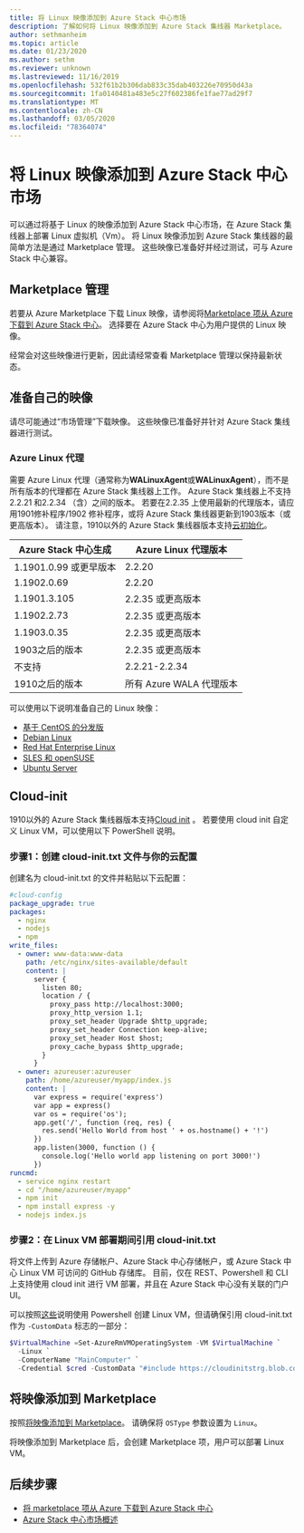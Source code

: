 ```yaml
---
title: 将 Linux 映像添加到 Azure Stack 中心市场
description: 了解如何将 Linux 映像添加到 Azure Stack 集线器 Marketplace。
author: sethmanheim
ms.topic: article
ms.date: 01/23/2020
ms.author: sethm
ms.reviewer: unknown
ms.lastreviewed: 11/16/2019
ms.openlocfilehash: 532f61b2b306dab833c35dab403226e70950d43a
ms.sourcegitcommit: 1fa0140481a483e5c27f602386fe1fae77ad29f7
ms.translationtype: MT
ms.contentlocale: zh-CN
ms.lasthandoff: 03/05/2020
ms.locfileid: "78364074"
---
```

# <a name="add-linux-images-to-the-azure-stack-hub-marketplace"></a>将 Linux 映像添加到 Azure Stack 中心市场

可以通过将基于 Linux 的映像添加到 Azure Stack 中心市场，在 Azure Stack 集线器上部署 Linux 虚拟机（Vm）。 将 Linux 映像添加到 Azure Stack 集线器的最简单方法是通过 Marketplace 管理。 这些映像已准备好并经过测试，可与 Azure Stack 中心兼容。

## <a name="marketplace-management"></a>Marketplace 管理

若要从 Azure Marketplace 下载 Linux 映像，请参阅将[Marketplace 项从 Azure 下载到 Azure Stack 中心](azure-stack-download-azure-marketplace-item.md)。 选择要在 Azure Stack 中心为用户提供的 Linux 映像。

经常会对这些映像进行更新，因此请经常查看 Marketplace 管理以保持最新状态。

## <a name="prepare-your-own-image"></a>准备自己的映像

请尽可能通过“市场管理”下载映像。 这些映像已准备好并针对 Azure Stack 集线器进行测试。

### <a name="azure-linux-agent"></a>Azure Linux 代理

需要 Azure Linux 代理（通常称为**WALinuxAgent**或**WALinuxAgent**），而不是所有版本的代理都在 Azure Stack 集线器上工作。 Azure Stack 集线器上不支持2.2.21 和2.2.34 （含）之间的版本。 若要在2.2.35 上使用最新的代理版本，请应用1901修补程序/1902 修补程序，或将 Azure Stack 集线器更新到1903版本（或更高版本）。 请注意，1910以外的 Azure Stack 集线器版本支持[云初始化](https://cloud-init.io/)。

| Azure Stack 中心生成 | Azure Linux 代理版本 |
| ------------- | ------------- |
| 1.1901.0.99 或更早版本 | 2.2.20 |
| 1.1902.0.69  | 2.2.20  |
|  1.1901.3.105   | 2.2.35 或更高版本 |
| 1.1902.2.73  | 2.2.35 或更高版本 |
| 1.1903.0.35  | 2.2.35 或更高版本 |
| 1903之后的版本 | 2.2.35 或更高版本 |
| 不支持 | 2.2.21-2.2.34 |
| 1910之后的版本 | 所有 Azure WALA 代理版本|

可以使用以下说明准备自己的 Linux 映像：

* [基于 CentOS 的分发版](/azure/virtual-machines/linux/create-upload-centos?toc=%2fazure%2fvirtual-machines%2flinux%2ftoc.json)
* [Debian Linux](/azure/virtual-machines/linux/debian-create-upload-vhd?toc=%2fazure%2fvirtual-machines%2flinux%2ftoc.json)
* [Red Hat Enterprise Linux](azure-stack-redhat-create-upload-vhd.md)
* [SLES 和 openSUSE](/azure/virtual-machines/linux/suse-create-upload-vhd?toc=%2fazure%2fvirtual-machines%2flinux%2ftoc.json)
* [Ubuntu Server](/azure/virtual-machines/linux/create-upload-ubuntu?toc=%2fazure%2fvirtual-machines%2flinux%2ftoc.json)

## <a name="cloud-init"></a>Cloud-init

1910以外的 Azure Stack 集线器版本支持[Cloud init](https://cloud-init.io/) 。 若要使用 cloud init 自定义 Linux VM，可以使用以下 PowerShell 说明。

### <a name="step-1-create-a-cloud-inittxt-file-with-your-cloud-config"></a>步骤1：创建 cloud-init.txt 文件与你的云配置

创建名为 cloud-init.txt 的文件并粘贴以下云配置：

```yaml
#cloud-config
package_upgrade: true
packages:
  - nginx
  - nodejs
  - npm
write_files:
  - owner: www-data:www-data
    path: /etc/nginx/sites-available/default
    content: |
      server {
        listen 80;
        location / {
          proxy_pass http://localhost:3000;
          proxy_http_version 1.1;
          proxy_set_header Upgrade $http_upgrade;
          proxy_set_header Connection keep-alive;
          proxy_set_header Host $host;
          proxy_cache_bypass $http_upgrade;
        }
      }
  - owner: azureuser:azureuser
    path: /home/azureuser/myapp/index.js
    content: |
      var express = require('express')
      var app = express()
      var os = require('os');
      app.get('/', function (req, res) {
        res.send('Hello World from host ' + os.hostname() + '!')
      })
      app.listen(3000, function () {
        console.log('Hello world app listening on port 3000!')
      })
runcmd:
  - service nginx restart
  - cd "/home/azureuser/myapp"
  - npm init
  - npm install express -y
  - nodejs index.js
  ```
  
### <a name="step-2-reference-the-cloud-inittxt-during-the-linux-vm-deployment"></a>步骤2：在 Linux VM 部署期间引用 cloud-init.txt

将文件上传到 Azure 存储帐户、Azure Stack 中心存储帐户，或 Azure Stack 中心 Linux VM 可访问的 GitHub 存储库。
目前，仅在 REST、Powershell 和 CLI 上支持使用 cloud init 进行 VM 部署，并且在 Azure Stack 中心没有关联的门户 UI。

可以按照[这些](../user/azure-stack-quick-create-vm-linux-powershell.md)说明使用 Powershell 创建 Linux VM，但请确保引用 cloud-init.txt 作为 `-CustomData` 标志的一部分：

```powershell
$VirtualMachine =Set-AzureRmVMOperatingSystem -VM $VirtualMachine `
  -Linux `
  -ComputerName "MainComputer" `
  -Credential $cred -CustomData "#include https://cloudinitstrg.blob.core.windows.net/strg/cloud-init.txt"
```

## <a name="add-your-image-to-marketplace"></a>将映像添加到 Marketplace

按照[将映像添加到 Marketplace](azure-stack-add-vm-image.md)。 请确保将 `OSType` 参数设置为 `Linux`。

将映像添加到 Marketplace 后，会创建 Marketplace 项，用户可以部署 Linux VM。

## <a name="next-steps"></a>后续步骤

* [将 marketplace 项从 Azure 下载到 Azure Stack 中心](azure-stack-download-azure-marketplace-item.md)
* [Azure Stack 中心市场概述](azure-stack-marketplace.md)

